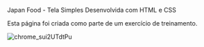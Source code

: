 Japan Food - Tela Simples Desenvolvida com HTML e CSS

Esta página foi criada como parte de um exercício de treinamento.

![chrome_sui2UTdtPu](https://github.com/laissilva04/Japan-Food/assets/146146262/c9957935-1169-40c5-9d54-f43972722f32)
